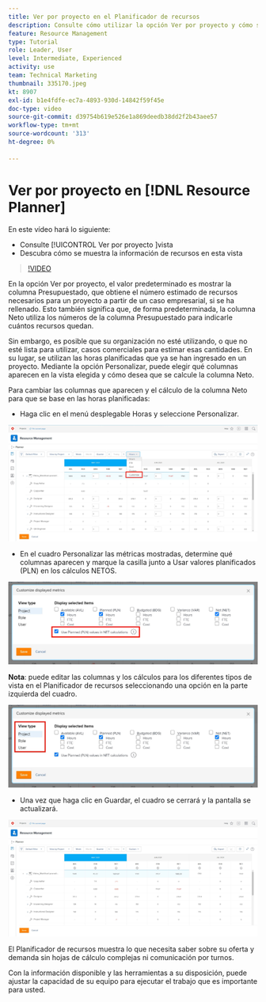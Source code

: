 ```yaml
---
title: Ver por proyecto en el Planificador de recursos
description: Consulte cómo utilizar la opción Ver por proyecto y cómo se muestra la información de recursos en esta vista.
feature: Resource Management
type: Tutorial
role: Leader, User
level: Intermediate, Experienced
activity: use
team: Technical Marketing
thumbnail: 335170.jpeg
kt: 8907
exl-id: b1e4fdfe-ec7a-4893-930d-14842f59f45e
doc-type: video
source-git-commit: d39754b619e526e1a869deedb38dd2f2b43aee57
workflow-type: tm+mt
source-wordcount: '313'
ht-degree: 0%

---
```


# Ver por proyecto en [!DNL Resource Planner]

En este vídeo hará lo siguiente:

* Consulte [!UICONTROL Ver por proyecto ]vista
* Descubra cómo se muestra la información de recursos en esta vista

>[!VIDEO](https://video.tv.adobe.com/v/335170/?quality=12)

En la opción Ver por proyecto, el valor predeterminado es mostrar la columna Presupuestado, que obtiene el número estimado de recursos necesarios para un proyecto a partir de un caso empresarial, si se ha rellenado. Esto también significa que, de forma predeterminada, la columna Neto utiliza los números de la columna Presupuestado para indicarle cuántos recursos quedan.

Sin embargo, es posible que su organización no esté utilizando, o que no esté lista para utilizar, casos comerciales para estimar esas cantidades. En su lugar, se utilizan las horas planificadas que ya se han ingresado en un proyecto. Mediante la opción Personalizar, puede elegir qué columnas aparecen en la vista elegida y cómo desea que se calcule la columna Neto.

Para cambiar las columnas que aparecen y el cálculo de la columna Neto para que se base en las horas planificadas:

* Haga clic en el menú desplegable Horas y seleccione Personalizar.

![Opción Personalizar en el menú desplegable](assets/NetHours01.png)

* En el cuadro Personalizar las métricas mostradas, determine qué columnas aparecen y marque la casilla junto a Usar valores planificados (PLN) en los cálculos NETOS.

![Utilizar valores planificados en la opción Cálculos de red](assets/NetHours02.png)

**Nota**: puede editar las columnas y los cálculos para los diferentes tipos de vista en el Planificador de recursos seleccionando una opción en la parte izquierda del cuadro.

![Ver opciones de tipo](assets/NetHours03.jpg)

* Una vez que haga clic en Guardar, el cuadro se cerrará y la pantalla se actualizará.

![Herramienta Planificador de recursos](assets/NetHours04.jpg)

El Planificador de recursos muestra lo que necesita saber sobre su oferta y demanda sin hojas de cálculo complejas ni comunicación por turnos.

Con la información disponible y las herramientas a su disposición, puede ajustar la capacidad de su equipo para ejecutar el trabajo que es importante para usted.
